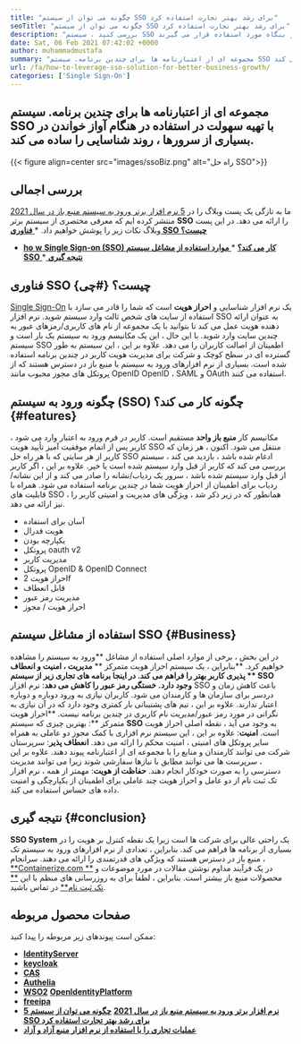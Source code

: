 ```yaml
---
title: "چگونه می توان از سیستم SSO برای رشد بهتر تجارت استفاده کرد" 
seoTitle: "چگونه می توان از سیستم SSO برای رشد بهتر تجارت استفاده کرد" 
description: "بررسی کنید ، سیستم SSO چیست و چگونه بر رشد تجارت شما تأثیر می گذارد. سیستم های ورود به سیستم تک منبع باز به طور گسترده در سطح کوچک و بنگاه مورد استفاده قرار می گیرند." 
date: Sat, 06 Feb 2021 07:42:02 +0000
author: muhammadmustafa
summary: "مجموعه ای از اعتبارنامه ها برای چندین برنامه. سیستم SSO با تهیه سهولت در استفاده در هنگام آواز خواندن در بسیاری از سرورها ، روند شناسایی را ساده می کند." 
url: /fa/how-to-leverage-sso-solution-for-better-business-growth/
categories: ['Single Sign-On']
---
```


## مجموعه ای از اعتبارنامه ها برای چندین برنامه. سیستم SSO با تهیه سهولت در استفاده در هنگام آواز خواندن در بسیاری از سرورها ، روند شناسایی را ساده می کند.

{{< figure align=center src="images/ssoBiz.png" alt="راه حل SSO">}}


## بررسی اجمالی
ما به تازگی یک پست وبلاگ را در [5 نرم افزار برتر ورود به سیستم منبع باز در سال 2021][1] منتشر کرده ایم که معرفی مختصری از سیستم برتر  **SSO**  را ارائه می دهد. در این پست وبلاگ نکات زیر را پوشش خواهیم داد.
  *[ **فناوری SSO چیست؟** ][2]
  * **[ho][3]**[ **w**  ][3] **[Single Sign-on (SSO) کار می کند؟][3]** 
  *[ **موارد استفاده از مشاغل سیستم SSO** ][4]
  *[ **نتیجه گیری** ][5]

## فناوری SSO چیست؟   {#چی}
[Single Sign-On][6] یک نرم افزار شناسایی و  **احراز هویت**  است که شما را قادر می سازد با استفاده از سایت های شخص ثالث وارد سیستم شوید. نرم افزار SSO به عنوان ارائه دهنده هویت عمل می کند تا بتوانید با یک مجموعه از نام های کاربری/رمزهای عبور به چندین سایت وارد شوید. با این حال ، این یک مکانیسم ورود به سیستم یک بار است و سیستم SSO اطمینان از اصالت کاربران را می دهد.
علاوه بر این ، این سیستم به طور گسترده ای در سطح کوچک و شرکت برای مدیریت هویت کاربر در چندین برنامه استفاده شده است. بسیاری از نرم افزارهای ورود به سیستم با منبع باز در دسترس هستند که از پروتکل های مجوز محبوب مانند OpenID OpenID ، SAML و OAuth استفاده می کنند.

##  **چگونه ورود به سیستم (SSO) چگونه کار می کند؟**    {#features}
مکانیسم کار  **منبع باز واحد**  مستقیم است. کاربر در فرم ورود به اعتبار وارد می شود ، کاربر پس از اتمام موفقیت آمیز تأیید هویت SSO منتقل می شود. اکنون ، هر زمان که کاربر از هر سایتی که با هر راه حل SSO ادغام شده باشد ، بازدید می کند ، سیستم بررسی می کند که کاربر از قبل وارد سیستم شده است یا خیر. علاوه بر این ، اگر کاربر از قبل وارد سیستم شده باشد ، سرور یک ردیاب/نشانه را صادر می کند و از این نشانه/ردیاب برای اطمینان از احراز هویت شما در چندین برنامه استفاده می شود. همراه با قابلیت های SSO ، همانطور که در زیر ذکر شد ، ویژگی های مدیریت و امنیتی کاربر را نیز ارائه می دهد.
  * آسان برای استفاده
  * هویت فدرال
  * یکپارچه بودن
  * پروتکل oauth v2
  * مدیریت کاربر
  * پروتکل OpenID & OpenID Connect
  * احراز هویت 2f
  * قابل انعطاف
  * مدیریت رمز عبور
  * احراز هویت / مجوز

## استفاده از مشاغل سیستم SSO   {#Business}
در این بخش ، برخی از موارد اصلی استفاده از مشاغل **ورود به سیستم را مشاهده خواهیم کرد.  **بنابراین ، یک سیستم احراز هویت متمرکز **  **مدیریت ، امنیت و انعطاف پذیری کاربر بهتر را فراهم می کند. در اینجا برنامه های تجاری زیر از سیستم **  **SSO**   وجود دارد.**
**خستگی رمز عبور را کاهش می دهد**: نرم افزار SSO باعث کاهش زمان و دردسر برای سازمان ها و کارمندان می شود. کاربران نیازی به ورود دوباره و دوباره اعتبار ندارند. علاوه بر این ، تیم های پشتیبانی بار کمتری وجود دارد که در آن نیازی به نگرانی در مورد رمز عبور/مدیریت نام کاربری در چندین برنامه نیست.
**احراز هویت متمرکز **: بهترین چیزی که سیستم  **SSO**  به وجود می آید ، نقطه اصلی احراز هویت است.
**امنیت**: علاوه بر این ، این سیستم نرم افزاری با کمک مجوز دو عاملی به همراه سایر پروتکل های امنیتی ، امنیت محکم را ارائه می دهد.
**انعطاف پذیر**: سرپرستان شرکت می توانند کارمندان و منابع را با مجموعه ای از اعتبارنامه پیوند دهند. علاوه بر این ، سرپرست ها می توانند مطابق با نیازها سفارشی شوند زیرا می توانند مدیریت دسترسی را به صورت خودکار انجام دهند.
**حفاظت از هویت**: مهمتر از همه ، نرم افزار تک ثبت نام از دو عامل و احراز هویت چند عاملی برای اطمینان از یکپارچگی و امنیت داده های حساس استفاده می کند.

## نتیجه گیری   {#conclusion}
**SSO System** یک راحتی عالی برای شرکت ها است زیرا یک نقطه کنترل بر هویت را در بسیاری از برنامه ها فراهم می کند. بنابراین ، تعدادی از نرم افزارهای ورود به سیستم تک منبع باز در دسترس هستند که ویژگی های قدرتمندی را ارائه می دهند.
سرانجام ، [**Containerize.com **][7] در یک فرآیند مداوم نوشتن مقالات در مورد موضوعات و محصولات منبع باز بیشتر است. بنابراین ، لطفاً برای به روزرسانی های منظم با این [**  تک ثبت نام**][6] در تماس باشید.

## صفحات محصول مربوطه
ممکن است پیوندهای زیر مربوطه را پیدا کنید:
  * **[IdentityServer][8]**
  * **[keycloak][9]**
  * **[CAS][10]**
  * **[Authelia][11]**
  * **[WSO2][12]**
   **[OpenIdentityPlatform][13]** 
  * **[freeipa][14]**
  * **[5 نرم افزار برتر ورود به سیستم منبع باز در سال 2021][1]**
   **[چگونه می توان از سیستم SSO برای رشد بهتر تجارت استفاده کرد][15]** 
  * **[عملیات تجاری را با استفاده از نرم افزار منبع آزاد و آزاد][16]**

  
[1]: https://blog.containerize.com/single-sign-on/top-5-open-source-single-sign-on-software-in-the-year-2021/
[2]: #what
[3]: #features
[4]: #business
[5]: #Conclusion
[6]: https://products.containerize.com/single-sign-on/
[7]: https://www.containerize.com/
[8]: https://products.containerize.com/single-sign-on/identity-server
[9]: https://products.containerize.com/single-sign-on/keycloak
[10]: https://products.containerize.com/single-sign-on/cas
[11]: https://products.containerize.com/single-sign-on/authelia
[12]: https://products.containerize.com/single-sign-on/wso2
[13]: https://products.containerize.com/single-sign-on/openidentityplatform
[14]: https://products.containerize.com/single-sign-on/freeipa
[15]: https://blog.containerize.com/single-sign-on/fa/how-to-leverage-sso-solution-for-better-business-growth/
[16]: https://blog.containerize.com/blogging/automate-business-operations-using-open-source-software/
